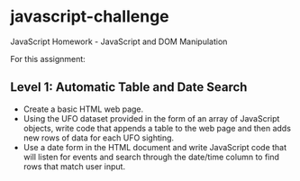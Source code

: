 # javascript-challenge
JavaScript Homework - JavaScript and DOM Manipulation

For this assignment:

## Level 1: Automatic Table and Date Search

- Create a basic HTML web page.
- Using the UFO dataset provided in the form of an array of JavaScript objects, write code that appends a table to the web page and then adds new rows of data for each UFO sighting.
- Use a date form in the HTML document and write JavaScript code that will listen for events and search through the date/time column to find rows that match user input.

